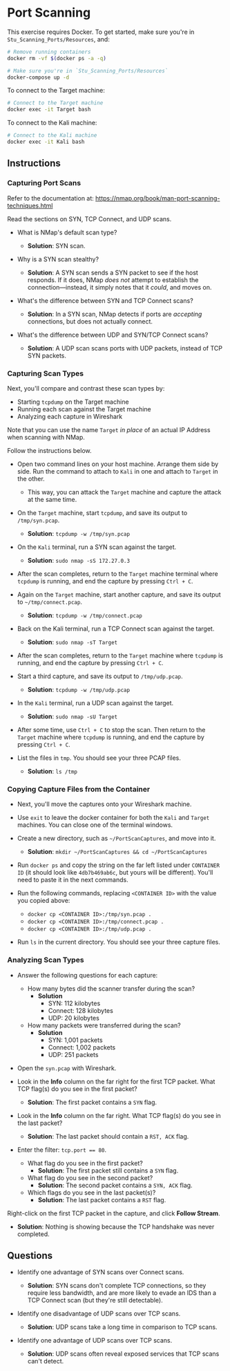 # Port Scanning

This exercise requires Docker. To get started, make sure you're in `Stu_Scanning_Ports/Resources`, and:

  ```bash
  # Remove running containers
  docker rm -vf $(docker ps -a -q)

  # Make sure you're in `Stu_Scanning_Ports/Resources`
  docker-compose up -d
  ```

To connect to the Target machine:

  ```bash
  # Connect to the Target machine
  docker exec -it Target bash
  ```

To connect to the Kali machine:

  ```bash
  # Connect to the Kali machine
  docker exec -it Kali bash
  ```

## Instructions

### Capturing Port Scans

Refer to the documentation at: <https://nmap.org/book/man-port-scanning-techniques.html>

Read the sections on SYN, TCP Connect, and UDP scans.

- What is NMap's default scan type?
  - **Solution**: SYN scan.

- Why is a SYN scan stealthy?
  - **Solution**: A SYN scan sends a SYN packet to see if the host responds. If it does, NMap _does not_ attempt to establish the connection—instead, it simply notes that it _could_, and moves on.

- What's the difference between SYN and TCP Connect scans?
  - **Solution**: In a SYN scan, NMap detects if ports are _accepting_ connections, but does not actually connect.

- What's the difference between UDP and SYN/TCP Connect scans?
  - **Solution**: A UDP scan scans ports with UDP packets, instead of TCP SYN packets.

### Capturing Scan Types

Next, you'll compare and contrast these scan types by:
- Starting `tcpdump` on the Target machine
- Running each scan against the Target machine
- Analyzing each capture in Wireshark

Note that you can use the name `Target` _in place_ of an actual IP Address when scanning with NMap.

Follow the instructions below.

- Open two command lines on your host machine. Arrange them side by side. Run the command to attach to `Kali` in one and attach to `Target` in the other.
  - This way, you can attack the `Target` machine and capture the attack at the same time.

- On the `Target` machine, start `tcpdump`, and save its output to `/tmp/syn.pcap`.
  - **Solution**: `tcpdump -w /tmp/syn.pcap`

- On the `Kali` terminal, run a SYN scan against the target.
  - **Solution**: `sudo nmap -sS 172.27.0.3`

- After the scan completes, return to the `Target` machine terminal where `tcpdump` is running, and end the capture by pressing `Ctrl + C`.

- Again on the `Target` machine, start another capture, and save its output to `~/tmp/connect.pcap`.
  - **Solution**: `tcpdump -w /tmp/connect.pcap`

- Back on the Kali terminal, run a TCP Connect scan against the target.
  - **Solution**: `sudo nmap -sT Target`

- After the scan completes, return to the `Target` machine where `tcpdump` is running, and end the capture by pressing `Ctrl + C`.

- Start a third capture, and save its output to `/tmp/udp.pcap`.
  - **Solution**: `tcpdump -w /tmp/udp.pcap`

- In the `Kali` terminal, run a UDP scan against the target.
  - **Solution**: `sudo nmap -sU Target`

- After some time, use `Ctrl + C` to stop the scan. Then return to the `Target` machine where `tcpdump` is running, and end the capture by pressing `Ctrl + C`.

- List the files in `tmp`. You should see your three PCAP files.
  - **Solution**: `ls /tmp`

### Copying Capture Files from the Container

- Next, you'll move the captures onto your Wireshark machine.
- Use `exit` to leave the docker container for both the `Kali` and `Target` machines. You can close one of the terminal windows.

- Create a new directory, such as `~/PortScanCaptures`, and move into it.
  - **Solution**: `mkdir ~/PortScanCaptures && cd ~/PortScanCaptures`

- Run `docker ps` and copy the string on the far left listed under `CONTAINER ID` (it should look like `4db7b469ab6c`, but yours will be different). You'll need to paste it in the next commands.

- Run the following commands, replacing `<CONTAINER ID>` with the value you copied above:
  - `docker cp <CONTAINER ID>:/tmp/syn.pcap .`
  - `docker cp <CONTAINER ID>:/tmp/connect.pcap .`
  - `docker cp <CONTAINER ID>:/tmp/udp.pcap .`

- Run `ls` in the current directory. You should see your three capture files.

### Analyzing Scan Types

- Answer the following questions for each capture:
  - How many bytes did the scanner transfer during the scan?
    - **Solution**
      - SYN: 112 kilobytes
      - Connect: 128 kilobytes
      - UDP: 20 kilobytes
  - How many packets were transferred during the scan?
    - **Solution**
      - SYN: 1,001 packets
      - Connect: 1,002 packets
      - UDP: 251 packets

- Open the `syn.pcap` with Wireshark. 

- Look in the **Info** column on the far right for the first TCP packet. What TCP flag(s) do you see in the first packet?
  - **Solution**: The first packet contains a `SYN` flag.

- Look in the **Info** column on the far right. What TCP flag(s) do you see in the last packet?
  - **Solution**: The last packet should contain a `RST, ACK` flag.

- Enter the filter: `tcp.port == 80`.
  - What flag do you see in the first packet?
    - **Solution**: The first packet still contains a `SYN` flag.
  - What flag do you see in the second packet?
    - **Solution**: The second packet contains a `SYN, ACK` flag.
  - Which flags do you see in the last packet(s)?
    - **Solution**: The last packet contains a `RST` flag.

Right-click on the first TCP packet in the capture, and click **Follow Stream**.
  - **Solution**: Nothing is showing because the TCP handshake was never completed.

## Questions

- Identify one advantage of SYN scans over Connect scans.
  - **Solution**: SYN scans don't complete TCP connections, so they require less bandwidth, and are more likely to evade an IDS than a TCP Connect scan (but they're still detectable).

- Identify one disadvantage of UDP scans over TCP scans.
  - **Solution**: UDP scans take a long time in comparison to TCP scans.

- Identify one advantage of UDP scans over TCP scans.
  - **Solution**: UDP scans often reveal exposed services that TCP scans can't detect.
